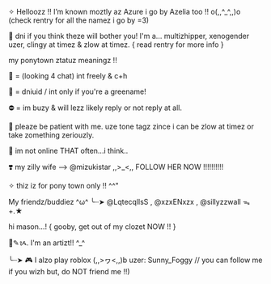 ✧  Helloozz !! I’m known moztly az Azure i go by Azelia too !! o(,,^_^,,)o
(check rentry for all the namez i go by =3)


🚫 dni if you think theze will bother you!
I'm a... multizhipper, xenogender uzer, clingy at timez & zlow at timez. { read rentry for more info }

my ponytown ztatuz meaningz !!

💬 = (looking 4 chat) int freely & c+h

🌙 = dniuid / int only if you're a greename!

⛔️ = im buzy & will lezz likely reply or not reply at all.

🌈 pleaze be patient with me. uze tone tagz zince i can be zlow at timez or take zomething zeriouzly.

🍓 im not online THAT often...i think..

❣️ my zilly wife --> @mizukistar ,,>_<,, 
FOLLOW HER NOW !!!!!!!!!!

✧ thiz iz for pony town only !! ^^"

My friendz/buddiez ^ω^
╰┈➤ @LqtecqllsS , @xzxENxzx , @sillyzzwall ᯓ+.★

hi mason...!
{ gooby, get out of my clozet NOW !! }

🎨✎ᝰ. I'm an artizt!! ^_^

╰┈➤ 🎮 I alzo play roblox (,,>ヮ<,,)b
uzer: Sunny_Foggy // you can follow me if you wizh but, do NOT friend me !!)
